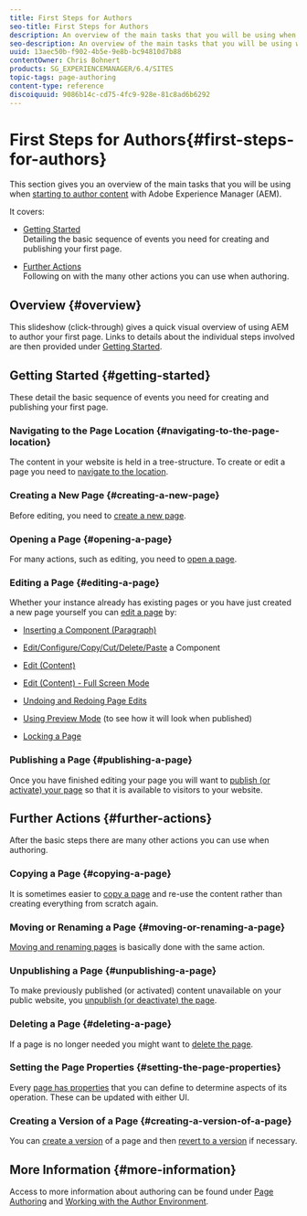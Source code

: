 ```yaml
---
title: First Steps for Authors
seo-title: First Steps for Authors
description: An overview of the main tasks that you will be using when starting to author content with AEM
seo-description: An overview of the main tasks that you will be using when starting to author content with AEM
uuid: 13aec50b-f902-4b5e-9e8b-bc94810d7b88
contentOwner: Chris Bohnert
products: SG_EXPERIENCEMANAGER/6.4/SITES
topic-tags: page-authoring
content-type: reference
discoiquuid: 9086b14c-cd75-4fc9-928e-81c8ad6b6292
---
```


# First Steps for Authors{#first-steps-for-authors}

This section gives you an overview of the main tasks that you will be using when [starting to author content](/help/sites/authoring/using/author.md#concept-of-authoring-and-publishing) with Adobe Experience Manager (AEM).

It covers:

* [Getting Started](#getting-started)  
  Detailing the basic sequence of events you need for creating and publishing your first page.  

* [Further Actions](#further-actions)  
  Following on with the many other actions you can use when authoring.

## Overview {#overview}

This slideshow (click-through) gives a quick visual overview of using AEM to author your first page. Links to details about the individual steps involved are then provided under [Getting Started](#getting-started).

## Getting Started {#getting-started}

These detail the basic sequence of events you need for creating and publishing your first page.

### Navigating to the Page Location {#navigating-to-the-page-location}

The content in your website is held in a tree-structure. To create or edit a page you need to [navigate to the location](/help/sites/authoring/using/basic-handling.md#viewing-and-selecting-resources).

### Creating a New Page {#creating-a-new-page}

Before editing, you need to [create a new page](/help/sites/authoring/using/managing-pages.md#creating-a-new-page).

### Opening a Page {#opening-a-page}

For many actions, such as editing, you need to [open a page](/help/sites/authoring/using/managing-pages.md#opening-a-page-for-editing).

### Editing a Page {#editing-a-page}

Whether your instance already has existing pages or you have just created a new page yourself you can [edit a page](/help/sites/authoring/using/editing-content.md) by:

* [Inserting a Component (Paragraph)](/help/sites/authoring/using/editing-content.md#inserting-a-component)
* [Edit/Configure/Copy/Cut/Delete/Paste](/help/sites/authoring/using/editing-content.md#edit-configure-copy-cut-delete-paste) a Component
* [Edit (Content)](/help/sites/authoring/using/editing-content.md#edit-content)
* [Edit (Content) - Full Screen Mode](/help/sites/authoring/using/editing-content.md#edit-content-full-screen-mode)  

* [Undoing and Redoing Page Edits](/help/sites/authoring/using/editing-content.md#undoing-and-redoing-page-edits)
* [Using Preview Mode](/help/sites/authoring/using/editing-content.md#preview-mode) (to see how it will look when published)
* [Locking a Page](/help/sites/authoring/using/editing-content.md#locking-a-page)

### Publishing a Page {#publishing-a-page}

Once you have finished editing your page you will want to [publish (or activate) your page](/help/sites/authoring/using/publishing-pages.md) so that it is available to visitors to your website.

## Further Actions {#further-actions}

After the basic steps there are many other actions you can use when authoring.

### Copying a Page {#copying-a-page}

It is sometimes easier to [copy a page](/help/sites/authoring/using/managing-pages.md#copying-and-pasting-a-page) and re-use the content rather than creating everything from scratch again.

### Moving or Renaming a Page {#moving-or-renaming-a-page}

[Moving and renaming pages](/help/sites/authoring/using/managing-pages.md#moving-or-renaming-a-page) is basically done with the same action.

### Unpublishing a Page {#unpublishing-a-page}

To make previously published (or activated) content unavailable on your public website, you [unpublish (or deactivate) the page](/help/sites/authoring/using/publishing-pages.md).

### Deleting a Page {#deleting-a-page}

If a page is no longer needed you might want to [delete the page](/help/sites/authoring/using/managing-pages.md#deleting-a-page).

### Setting the Page Properties {#setting-the-page-properties}

Every [page has properties](/help/sites/authoring/using/editing-page-properties.md) that you can define to determine aspects of its operation. These can be updated with either UI.

### Creating a Version of a Page {#creating-a-version-of-a-page}

You can [create a version](/help/sites/authoring/using/working-with-page-versions.md#creating-a-new-version) of a page and then [revert to a version](/help/sites/authoring/using/working-with-page-versions.md#reverting-to-a-page-version) if necessary.

## More Information {#more-information}

Access to more information about authoring can be found under [Page Authoring](/help/sites/authoring/using/page-authoring.md) and [Working with the Author Environment](/help/sites/authoring/using/author-environment.md).
